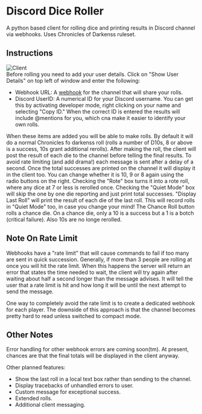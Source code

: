 # Discord Dice Roller
A python based client for rolling dice and printing results in Discord channel via webhooks. Uses Chronicles of Darkenss ruleset.

## Instructions
![Client](https://raw.githubusercontent.com/further-reading/Discord-Dice-Roller/master/client.PNG "Client")  
Before rolling you need to add your user details. Click on "Show User Details" on top left of window and enter the following:
* Webhook URL: A [webhook](https://support.discordapp.com/hc/en-us/articles/228383668-Intro-to-Webhooks) for the channel that will share your rolls.
* Discord UserID: A numerical ID for your Discord username. You can get this by activating developer mode, right clicking on your name and selecting "Copy ID." When the correct ID is entered the results will include @mentions for you, which cna make it easier to identify your own rolls.

When these items are added you will be able to make rolls. By default it will do a normal Chronicles fo darkenss roll (rolls a number of D10s, 8 or above is a success, 10s grant additional rerolls).
After making the roll, the client will post the result of each die to the channel before telling the final results. To avoid rate limiting (and add drama!) each message is sent after a delay of a second.
Once the total successes are printed on the channel it will display it in the client too.
You can change whether it is 10, 9 or 8 again using the radio buttons on the right.
Checking the "Rote" box turns it into a rote roll, where any dice at 7 or less is rerolled once.
Checking the "Quiet Mode" box will skip the one by one die reporting and just print total successes.
"Display Last Roll" will print the result of each die of the last roll. This will record rolls in "Quiet Mode" too, in case you change your mind!
The Chance Roll button rolls a chance die. On a chance die, only a 10 is a success but a 1 is a botch (critical failure). Also 10s are no longe rerolled.

## Note On Rate Limit
Webhooks have a "rate limit" that will cause commands to fail if too many are sent in quick succession. Generally, if more than 3 people are rolling at once you will hit the rate limit. When this happens the server will return an error that states the time needed to wait, the client will try again after waiting about half a second longer than the message advises. It will tell the user that a rate limit is hit and how long it will be until the next attempt to send the message.

One way to completely avoid the rate limit is to create a dedicated webhook for each player. The downside of this approach is that the channel becomes pretty hard to read unless switched to compact mode.

## Other Notes
Error handling for other webhook errors are coming soon(tm). At present, chances are that the final totals will be displayed in the client anyway.

Other planned features:
* Show the last roll in a local text box rather than sending to the channel.
* Display tracebacks of unhandled errors to user.
* Custom message for exceptional success.
* Extended rolls.
* Additional client messaging.
